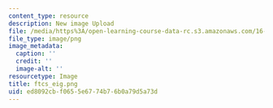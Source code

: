 ```yaml
---
content_type: resource
description: New image Upload
file: /media/https%3A/open-learning-course-data-rc.s3.amazonaws.com/16-90-computational-methods-in-aerospace-engineering-spring-2014/ed8092cbf0655e6774b76b0a79d5a73d_ftcs_eig.png
file_type: image/png
image_metadata:
  caption: ''
  credit: ''
  image-alt: ''
resourcetype: Image
title: ftcs_eig.png
uid: ed8092cb-f065-5e67-74b7-6b0a79d5a73d
---
```

